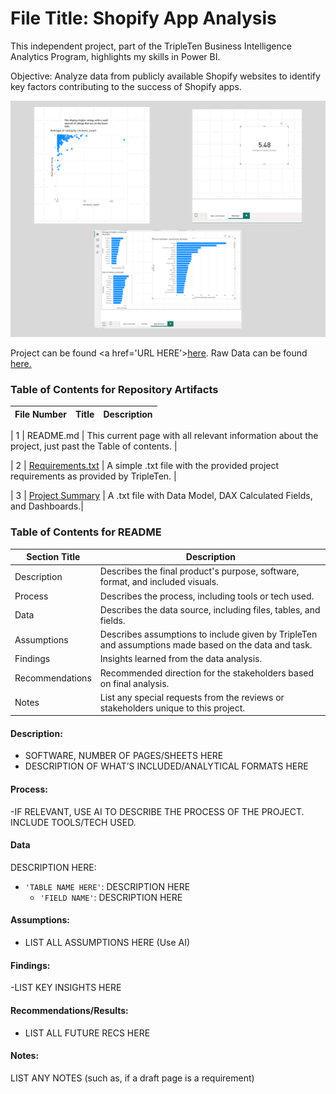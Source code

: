 

# File Title: Shopify App Analysis

This independent project, part of the TripleTen Business Intelligence Analytics Program, highlights my skills in Power BI.

Objective:
Analyze data from publicly available Shopify websites to identify key factors contributing to the success of Shopify apps.

<img src="https://github.com/SakinahJ/Data_Projects_TripleTen/blob/main/Images/sprint%206%20project.png" alt="First Sheet of Project**">

Project can be found <a href='URL HERE’><u>here</u>.</a>
Raw Data can be found <a href='URL HERE'><u>here</u>.</a>

### Table of Contents for Repository Artifacts
| File Number | Title | Description |
| :-----------: | ----------- |----------- |

| 1 | README.md | This current page with all relevant information about the project, just past the Table of contents. |

| 2 | [Requirements.txt](https://docs.google.com/document/d/1zI3M7jNENdJgVd2Lg2QNkEok7WJjzpmKeq9dtXpqcxM/edit?usp=sharing) | A simple .txt file with the provided project requirements as provided by TripleTen. |

| 3 | [Project Summary](https://docs.google.com/document/d/1wOvwgkWLI1fbcOORLJhPYhIHTW3wh4LLxVCw7NOG278/edit?usp=sharing) | A .txt file with Data Model, DAX Calculated Fields, and Dashboards.|

### Table of Contents for README
| Section Title | Description |
| ----------- |----------- |
| Description | Describes the final product's purpose, software, format, and included visuals. |
| Process | Describes the process, including tools or tech used. |
| Data | Describes the data source, including files, tables, and fields. |
| Assumptions | Describes assumptions to include given by TripleTen and assumptions made based on the data and task. |
| Findings | Insights learned from the data analysis. |
| Recommendations | Recommended direction for the stakeholders based on final analysis. |
| Notes | List any special requests from the reviews or stakeholders unique to this project. |

#### Description:
- SOFTWARE, NUMBER OF PAGES/SHEETS HERE
- DESCRIPTION OF WHAT’S INCLUDED/ANALYTICAL FORMATS HERE

#### Process:
-IF RELEVANT, USE AI TO DESCRIBE THE PROCESS OF THE PROJECT. INCLUDE TOOLS/TECH USED.

#### Data
DESCRIPTION HERE:
- `'TABLE NAME HERE'`: DESCRIPTION HERE
    - `'FIELD NAME'`: DESCRIPTION HERE

#### Assumptions:
- LIST ALL ASSUMPTIONS HERE (Use AI)


#### Findings:
-LIST KEY INSIGHTS HERE

#### Recommendations/Results:
- LIST ALL FUTURE RECS HERE

#### Notes:
LIST ANY NOTES (such as, if a draft page is a requirement)
